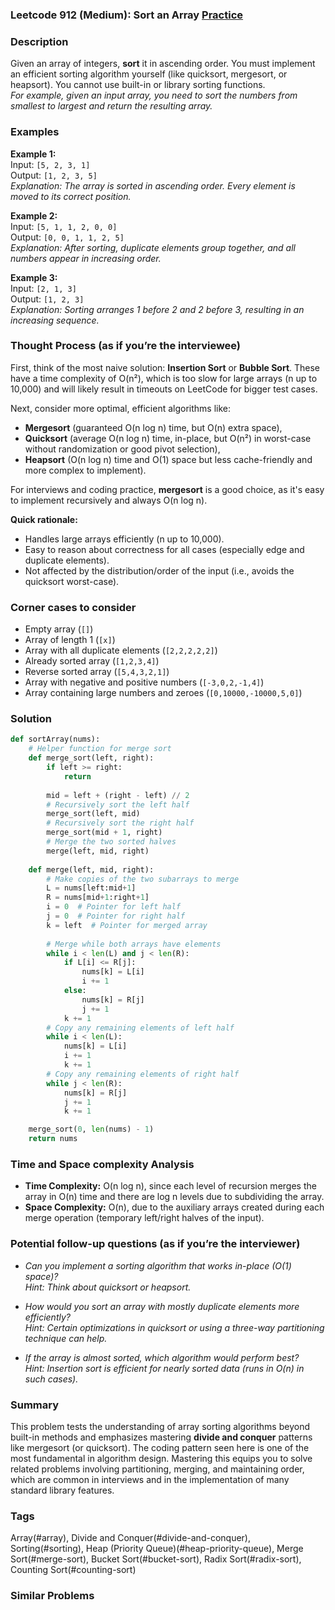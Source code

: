 ### Leetcode 912 (Medium): Sort an Array [Practice](https://leetcode.com/problems/sort-an-array)

### Description  
Given an array of integers, **sort** it in ascending order. You must implement an efficient sorting algorithm yourself (like quicksort, mergesort, or heapsort). You cannot use built-in or library sorting functions.  
*For example, given an input array, you need to sort the numbers from smallest to largest and return the resulting array.*

### Examples  

**Example 1:**  
Input: `[5, 2, 3, 1]`  
Output: `[1, 2, 3, 5]`  
*Explanation: The array is sorted in ascending order. Every element is moved to its correct position.*

**Example 2:**  
Input: `[5, 1, 1, 2, 0, 0]`  
Output: `[0, 0, 1, 1, 2, 5]`  
*Explanation: After sorting, duplicate elements group together, and all numbers appear in increasing order.*

**Example 3:**  
Input: `[2, 1, 3]`  
Output: `[1, 2, 3]`  
*Explanation: Sorting arranges 1 before 2 and 2 before 3, resulting in an increasing sequence.*

### Thought Process (as if you’re the interviewee)  
First, think of the most naive solution: **Insertion Sort** or **Bubble Sort**. These have a time complexity of O(n²), which is too slow for large arrays (n up to 10,000) and will likely result in timeouts on LeetCode for bigger test cases.

Next, consider more optimal, efficient algorithms like:
- **Mergesort** (guaranteed O(n log n) time, but O(n) extra space),
- **Quicksort** (average O(n log n) time, in-place, but O(n²) in worst-case without randomization or good pivot selection),
- **Heapsort** (O(n log n) time and O(1) space but less cache-friendly and more complex to implement).

For interviews and coding practice, **mergesort** is a good choice, as it's easy to implement recursively and always O(n log n).

**Quick rationale:**  
- Handles large arrays efficiently (n up to 10,000).
- Easy to reason about correctness for all cases (especially edge and duplicate elements).
- Not affected by the distribution/order of the input (i.e., avoids the quicksort worst-case).

### Corner cases to consider  
- Empty array (`[]`)  
- Array of length 1 (`[x]`)  
- Array with all duplicate elements (`[2,2,2,2,2]`)  
- Already sorted array (`[1,2,3,4]`)  
- Reverse sorted array (`[5,4,3,2,1]`)  
- Array with negative and positive numbers (`[-3,0,2,-1,4]`)  
- Array containing large numbers and zeroes (`[0,10000,-10000,5,0]`)

### Solution

```python
def sortArray(nums):
    # Helper function for merge sort
    def merge_sort(left, right):
        if left >= right:
            return
        
        mid = left + (right - left) // 2
        # Recursively sort the left half
        merge_sort(left, mid)
        # Recursively sort the right half
        merge_sort(mid + 1, right)
        # Merge the two sorted halves
        merge(left, mid, right)
    
    def merge(left, mid, right):
        # Make copies of the two subarrays to merge
        L = nums[left:mid+1]
        R = nums[mid+1:right+1]
        i = 0  # Pointer for left half
        j = 0  # Pointer for right half
        k = left  # Pointer for merged array
        
        # Merge while both arrays have elements
        while i < len(L) and j < len(R):
            if L[i] <= R[j]:
                nums[k] = L[i]
                i += 1
            else:
                nums[k] = R[j]
                j += 1
            k += 1
        # Copy any remaining elements of left half
        while i < len(L):
            nums[k] = L[i]
            i += 1
            k += 1
        # Copy any remaining elements of right half
        while j < len(R):
            nums[k] = R[j]
            j += 1
            k += 1

    merge_sort(0, len(nums) - 1)
    return nums
```

### Time and Space complexity Analysis  

- **Time Complexity:** O(n log n), since each level of recursion merges the array in O(n) time and there are log n levels due to subdividing the array.
- **Space Complexity:** O(n), due to the auxiliary arrays created during each merge operation (temporary left/right halves of the input).

### Potential follow-up questions (as if you’re the interviewer)  

- *Can you implement a sorting algorithm that works in-place (O(1) space)?*  
  *Hint: Think about quicksort or heapsort.*

- *How would you sort an array with mostly duplicate elements more efficiently?*  
  *Hint: Certain optimizations in quicksort or using a three-way partitioning technique can help.*

- *If the array is almost sorted, which algorithm would perform best?*  
  *Hint: Insertion sort is efficient for nearly sorted data (runs in O(n) in such cases).*

### Summary
This problem tests the understanding of array sorting algorithms beyond built-in methods and emphasizes mastering **divide and conquer** patterns like mergesort (or quicksort). The coding pattern seen here is one of the most fundamental in algorithm design. Mastering this equips you to solve related problems involving partitioning, merging, and maintaining order, which are common in interviews and in the implementation of many standard library features.

### Tags
Array(#array), Divide and Conquer(#divide-and-conquer), Sorting(#sorting), Heap (Priority Queue)(#heap-priority-queue), Merge Sort(#merge-sort), Bucket Sort(#bucket-sort), Radix Sort(#radix-sort), Counting Sort(#counting-sort)

### Similar Problems
